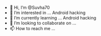 - 👋 Hi, I’m @Suvha70
- 👀 I’m interested in ... Android hacking
- 🌱 I’m currently learning ... Android hacking
- 💞️ I’m looking to collaborate on ...
- 📫 How to reach me ...

<!---
Suvha70/Suvha70 is a ✨ special ✨ repository because its `README.md` (this file) appears on your GitHub profile.
You can click the Preview link to take a look at your changes.
--->

